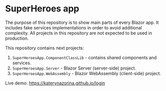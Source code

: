 # SuperHeroes app
The purpose of this repository is to show main parts of every Blazor app. It includes fake services implementations in order to avoid additional complexity. All projects in this repository are not expected to be used in production.

This repository contains next projects:

1. `SuperHeroesApp.ComponentClassLib` - contains shared components and services.
2. `SuperHeroesApp.Server` - Blazor Server (server-side) project.
3. `SuperHeroesApp.WebAssembly` - Blazor WebAssembly (client-side) project.

Live demo: https://katerynazorina.github.io/login

